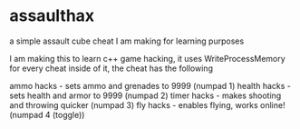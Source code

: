 # assaulthax
a simple assault cube cheat I am making for learning purposes


I am making this to learn c++ game hacking, it uses WriteProcessMemory for every cheat inside of it, the cheat has the following

ammo hacks - sets ammo and grenades to 9999 (numpad 1)
health hacks - sets health and armor to 9999 (numpad 2)
timer hacks - makes shooting and throwing quicker (numpad 3)
fly hacks - enables flying, works online! (numpad 4 (toggle))
